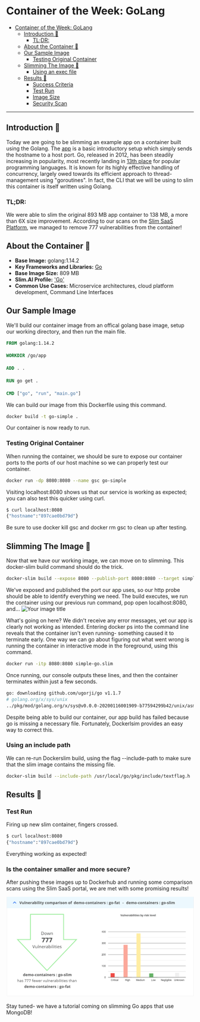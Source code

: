 # Container of the Week: GoLang

- [Container of the Week: GoLang](#container-of-the-week-GoLang)
  - [Introduction :wave:](#introduction-wave)
    - [TL;DR:](#tldr)
  - [About the Container :thinking:](#about-the-container-thinking)
  - [Our Sample Image](#our-sample-image)
    - [Testing Original Container](#testing-original-container)
  - [Slimming The Image :mechanical_arm:](#slimming-the-image-mechanical_arm)
      - [Using an exec file](#using-an-include-path)
  - [Results :raised_hands:](#results-raised_hands)
    - [Success Criteria](#success-criteria)
    - [Test Run](#test-run)
    - [Image Size](#image-size)
    - [Security Scan](#security-scan)

---
## Introduction :wave:
Today we are going to be slimming an example app on a container built using the Golang. The [app](https://github.com/gscho/simple-go-app) is a basic introductory setup which simply sends the hostname to a host port. Go, released in 2012, has been steadily increasing in popularity, most recently landing in [13th place](https://www.itproportal.com/features/golang-why-should-you-choose-this-language/#:~:text=In%20Popularity%20of%20Programming%20Language,13th%20place%20out%20of%2028.) for popular programming languages. It is known for its highly effective handling of concurrency, largely owed towards its efficient approach to thread-management using "goroutines". In fact, the CLI that we will be using to slim this container is itself written using Golang.

### TL;DR:
We were able to slim the original 893 MB app container to 138 MB, a more than 6X size improvement. According to our scans on the [Slim SaaS Platform](https://portal.slim.dev/home), we managed to remove 777 vulnerabilities from the container!

## About the Container :thinking:
- **Base Image:** golang:1.14.2
- **Key Frameworks and Libraries:** [Go](https://go.dev/)
- **Base Image Size:** 809 MB
- **Slim.AI Profile:** ['Go'](https://portal.slim.dev/home/profile/dockerhub%3A%2F%2Fdockerhub.public%2Flibrary%2Fgolang%3Alatest)
- **Common Use Cases:** Microservice architectures, cloud platform development, Command Line Interfaces

## Our Sample Image

We'll build our container image from an offical golang base image, setup our working directory, and then run the main file.

```Dockerfile
FROM golang:1.14.2

WORKDIR /go/app

ADD . .

RUN go get .

CMD ["go", "run", "main.go"]
```

We can build our image from this Dockerfile using this command.

```bash
docker build -t go-simple .
```

Our container is now ready to run.

### Testing Original Container

When running the container, we should be sure to expose our container ports to the ports of our host machine so we can properly test our container.

```bash
docker run -dp 8080:8080 --name gsc go-simple
```

Visiting localhost:8080 shows us that our service is working as expected; you can also test this quicker using curl.

```bash
$ curl localhost:8080
{"hostname":"897cae0bd79d"}
```

Be sure to use docker kill gsc and docker rm gsc to clean up after testing.


## Slimming The Image :mechanical_arm:

Now that we have our working image, we can move on to slimming. This docker-slim build command should do the trick.

```bash
docker-slim build --expose 8080 --publish-port 8080:8080 --target simple-go
```
We've exposed and published the port our app uses, so our http probe should be able to identify everything we need. The build executes, we run the container using our previous run command, pop open localhost:8080, and...
<img src="https://github.com/slimdevops/slim-containers/blob/main/images/local-no-connect.PNG" alt="Your image title" width="500"/>

What's going on here? We didn't receive any error messages, yet our app is clearly not working as intended. Entering docker ps into the command line reveals that the container isn't even running- something caused it to terminate early. One way we can go about figuring out what went wrong is running the container in interactive mode in the foreground, using this command.

```bash
docker run -itp 8080:8080 simple-go.slim
```

Once running, our console outputs these lines, and then the container terminates within just a few seconds.

```bash
go: downloading github.com/ugorji/go v1.1.7
# golang.org/x/sys/unix
../pkg/mod/golang.org/x/sys@v0.0.0-20200116001909-b77594299b42/unix/asm_linux_amd64.s:8: #include: open /usr/local/go/pkg/include/textflag.h: no such file or directory
```
Despite being able to build our container, our app build has failed because go is missing a necessary file. Fortunately, Dockerlsim provides an easy way to correct this.

### Using an include path

We can re-run Dockerslim build, using the flag --include-path to make sure that the slim image contains the missing file.

```bash
docker-slim build --include-path /usr/local/go/pkg/include/textflag.h  --expose 8080 --publish-port 8080:8080 --target simple-go
```

## Results :raised_hands:

### Test Run 

Firing up new slim container, fingers crossed.

```bash
$ curl localhost:8080
{"hostname":"897cae0bd79d"}
```

Everything working as expected!

### Is the container smaller and more secure?

After pushing these images up to Dockerhub and running some comparison scans using the Slim SaaS portal, we are met with some promising results!

  ![Go Vuln Diff](/images/go-vuln.PNG)


Stay tuned- we have a tutorial coming on slimming Go apps that use MongoDB!


